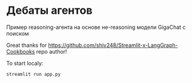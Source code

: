 # Дебаты агентов
Пример reasoning-агента на основе не-reasoning модели GigaChat с поиском

Great thanks for https://github.com/shiv248/Streamlit-x-LangGraph-Cookbooks repo author!


To start localy:
```
streamlit run app.py
```